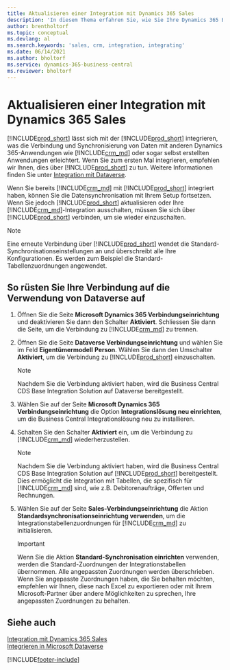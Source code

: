 ```yaml
---
title: Aktualisieren einer Integration mit Dynamics 365 Sales
description: 'In diesem Thema erfahren Sie, wie Sie Ihre Dynamics 365 Business Central-Integration mit Dynamics 365 Sales auf die neueste Version verschieben können.'
author: brentholtorf
ms.topic: conceptual
ms.devlang: al
ms.search.keywords: 'sales, crm, integration, integrating'
ms.date: 06/14/2021
ms.author: bholtorf
ms.service: dynamics-365-business-central
ms.reviewer: bholtorf
---
```

# Aktualisieren einer Integration mit Dynamics 365 Sales
[!INCLUDE[prod_short](includes/prod_short.md)] lässt sich mit der [!INCLUDE[prod_short](includes/cds_long_md.md)] integrieren, was die Verbindung und Synchronisierung von Daten mit anderen Dynamics 365-Anwendungen wie [!INCLUDE[crm_md](includes/crm_md.md)] oder sogar selbst erstellten Anwendungen erleichtert. Wenn Sie zum ersten Mal integrieren, empfehlen wir Ihnen, dies über [!INCLUDE[prod_short](includes/cds_long_md.md)] zu tun. Weitere Informationen finden Sie unter [Integration mit Dataverse](admin-common-data-service.md).

Wenn Sie bereits [!INCLUDE[crm_md](includes/crm_md.md)] mit [!INCLUDE[prod_short](includes/prod_short.md)] integriert haben, können Sie die Datensynchronisation mit Ihrem Setup fortsetzen. Wenn Sie jedoch [!INCLUDE[prod_short](includes/prod_short.md)] aktualisieren oder Ihre [!INCLUDE[crm_md](includes/crm_md.md)]-Integration ausschalten, müssen Sie sich über [!INCLUDE[prod_short](includes/cds_long_md.md)] verbinden, um sie wieder einzuschalten. 

> [!NOTE]
> Eine erneute Verbindung über [!INCLUDE[prod_short](includes/cds_long_md.md)] wendet die Standard-Synchronisationseinstellungen an und überschreibt alle Ihre Konfigurationen. Es werden zum Beispiel die Standard-Tabellenzuordnungen angewendet.

## So rüsten Sie Ihre Verbindung auf die Verwendung von Dataverse auf
1. Öffnen Sie die Seite **Microsoft Dynamics 365 Verbindungseinrichtung** und deaktivieren Sie dann den Schalter **Aktiviert**. Schliessen Sie dann die Seite, um die Verbindung zu [!INCLUDE[crm_md](includes/crm_md.md)] zu trennen.
2. Öffnen Sie die Seite **Dataverse Verbindungseinrichtung** und wählen Sie im Feld **Eigentümermodell** **Person**. Wählen Sie dann den Umschalter **Aktiviert**, um die Verbindung zu [!INCLUDE[prod_short](includes/cds_long_md.md)] einzuschalten.
  
   > [!NOTE]
   > Nachdem Sie die Verbindung aktiviert haben, wird die Business Central CDS Base Integration Solution auf Dataverse bereitgestellt.
4. Wählen Sie auf der Seite **Microsoft Dynamics 365 Verbindungseinrichtung** die Option **Integrationslösung neu einrichten**, um die Business Central Integrationslösung neu zu installieren.
5. Schalten Sie den Schalter **Aktiviert** ein, um die Verbindung zu [!INCLUDE[crm_md](includes/crm_md.md)] wiederherzustellen.
  
   > [!NOTE]
   > Nachdem Sie die Verbindung aktiviert haben, wird die Business Central CDS Base Integration Solution auf [!INCLUDE[prod_short](includes/prod_short.md)] bereitgestellt. Dies ermöglicht die Integration mit Tabellen, die spezifisch für [!INCLUDE[crm_md](includes/crm_md.md)] sind, wie z.B. Debitorenaufträge, Offerten und Rechnungen.
6. Wählen Sie auf der Seite **Sales-Verbindungseinrichtung** die Aktion **Standardsynchronisationseinrichtung verwenden**, um die Integrationstabellenzuordnungen für [!INCLUDE[crm_md](includes/crm_md.md)] zu initialisieren.

   > [!IMPORTANT]
   > Wenn Sie die Aktion **Standard-Synchronisation einrichten** verwenden, werden die Standard-Zuordnungen der Integrationstabellen übernommen. Alle angepassten Zuordnungen werden überschrieben. Wenn Sie angepasste Zuordnungen haben, die Sie behalten möchten, empfehlen wir Ihnen, diese nach Excel zu exportieren oder mit Ihrem Microsoft-Partner über andere Möglichkeiten zu sprechen, Ihre angepassten Zuordnungen zu behalten.    

## Siehe auch
[Integration mit Dynamics 365 Sales](admin-prepare-dynamics-365-for-sales-for-integration.md)  
[Integrieren in Microsoft Dataverse](admin-common-data-service.md)


[!INCLUDE[footer-include](includes/footer-banner.md)]